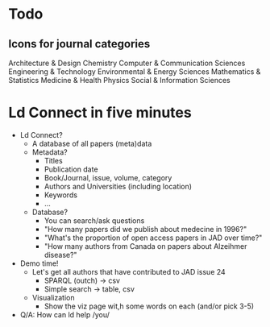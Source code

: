 # Todo

## Icons for journal categories

Architecture & Design
Chemistry
Computer & Communication Sciences
Engineering & Technology
Environmental & Energy Sciences
Mathematics & Statistics
Medicine & Health
Physics
Social & Information Sciences

# Ld Connect in five minutes

- Ld Connect?
  - A database of all papers (meta)data
  - Metadata?
    - Titles
    - Publication date
    - Book/Journal, issue, volume, category
    - Authors and Universities (including location)
    - Keywords
    - ...
  - Database?
    - You can search/ask questions
    - "How many papers did we publish about medecine in 1996?"
    - "What's the proportion of open access papers in JAD over time?"
    - "How many authors from Canada on papers about Alzeihmer disease?"
- Demo time!
   - Let's get all authors that have contributed to JAD issue 24 
     - SPARQL (outch) -> csv
     - Simple search -> table, csv
   - Visualization
     - Show the viz page wit,h some words on each (and/or pick 3-5)
- Q/A: How can ld help /you/